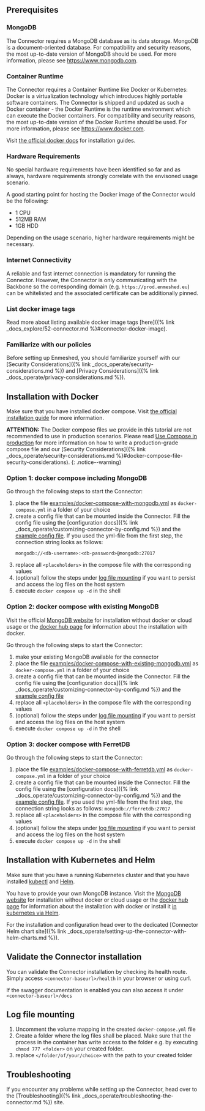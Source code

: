 ## Prerequisites

### MongoDB

The Connector requires a MongoDB database as its data storage. MongoDB is a document-oriented database. For compatibility and security reasons, the most up-to-date version of MongoDB should be used.
For more information, please see <https://www.mongodb.com>.

### Container Runtime

The Connector requires a Container Runtime like Docker or Kubernetes: Docker is a virtualization technology which introduces highly portable software containers. The Connector is shipped and updated as such a Docker container - the Docker Runtime is the runtime environment which can execute the Docker containers. For compatibility and security reasons, the most up-to-date version of the Docker Runtime should be used.
For more information, please see <https://www.docker.com>.

Visit [the official docker docs](https://docs.docker.com/get-docker/) for installation guides.

### Hardware Requirements

No special hardware requirements have been identified so far and as always, hardware requirements strongly correlate with the envisoned usage scenario.

A good starting point for hosting the Docker image of the Connector would be the following:

- 1 CPU
- 512MB RAM
- 1GB HDD

Depending on the usage scenario, higher hardware requirements might be necessary.

### Internet Connectivity

A reliable and fast internet connection is mandatory for running the Connector. However, the Connector is only communicating with the Backbone so the corresponding domain (e.g. `https://prod.enmeshed.eu`) can be whitelisted and the associated certificate can be additionally pinned.

### List docker image tags

Read more about listing available docker image tags [here]({% link _docs_explore/52-connector.md %}#connector-docker-image).

### Familiarize with our policies

Before setting up Enmeshed, you should familiarize yourself with our [Security Considerations]({% link _docs_operate/security-considerations.md %}) and [Privacy Considerations]({% link _docs_operate/privacy-considerations.md %}).

## Installation with Docker

Make sure that you have installed docker compose. Visit [the official installation guide](https://docs.docker.com/compose/install/) for more information.

**ATTENTION:** The Docker compose files we provide in this tutorial are not recommended to use in production scenarios. Please read [Use Compose in production](https://docs.docker.com/compose/production/) for more information on how to write a production-grade compose file and our [Security Considerations]({% link _docs_operate/security-considerations.md %}#docker-compose-file-security-considerations).
{: .notice--warning}

### Option 1: docker compose including MongoDB

Go through the following steps to start the Connector:

1. place the file [examples/docker-compose-with-mongodb.yml](https://raw.githubusercontent.com/nmshd/documentation/main/_docs_integrate/examples/docker-compose-with-mongodb.yml) as `docker-compose.yml` in a folder of your choice
2. create a config file that can be mounted inside the Connector. Fill the config file using the [configuration docs]({% link _docs_operate/customizing-connector-by-config.md %}) and the [example config file](https://raw.githubusercontent.com/nmshd/documentation/main/_docs_integrate/examples/example.config.json). If you used the yml-file from the first step, the connection string looks as follows:
   ```text
   mongodb://<db-username>:<db-password>@mongodb:27017
   ```
3. replace all `<placeholders>` in the compose file with the corresponding values
4. (optional) follow the steps under [log file mounting](#log-file-mounting) if you want to persist and access the log files on the host system
5. execute `docker compose up -d` in the shell

### Option 2: docker compose with existing MongoDB

Visit the official [MongoDB website](https://www.mongodb.com/) for installation without docker or cloud usage or the [docker hub page](https://hub.docker.com/_/mongo) for information about the installation with docker.

Go through the following steps to start the Connector:

1. make your existing MongoDB available for the connector
2. place the file [examples/docker-compose-with-existing-mongodb.yml](https://raw.githubusercontent.com/nmshd/documentation/main/_docs_integrate/examples/docker-compose-with-existing-mongodb.yml) as `docker-compose.yml` in a folder of your choice
3. create a config file that can be mounted inside the Connector. Fill the config file using the [configuration docs]({% link _docs_operate/customizing-connector-by-config.md %}) and the [example config file](https://raw.githubusercontent.com/nmshd/documentation/main/_docs_integrate/examples/example.config.json)
4. replace all `<placeholders>` in the compose file with the corresponding values
5. (optional) follow the steps under [log file mounting](#log-file-mounting) if you want to persist and access the log files on the host system
6. execute `docker compose up -d` in the shell

### Option 3: docker compose with FerretDB

Go through the following steps to start the Connector:

1. place the file [examples/docker-compose-with-ferretdb.yml](https://raw.githubusercontent.com/nmshd/documentation/main/_docs_integrate/examples/docker-compose-with-ferretdb.yml) as `docker-compose.yml` in a folder of your choice
2. create a config file that can be mounted inside the Connector. Fill the config file using the [configuration docs]({% link _docs_operate/customizing-connector-by-config.md %}) and the [example config file](https://raw.githubusercontent.com/nmshd/documentation/main/_docs_integrate/examples/example.config.json). If you used the yml-file from the first step, the connection string looks as follows: `mongodb://ferretdb:27017`
3. replace all `<placeholders>` in the compose file with the corresponding values
4. (optional) follow the steps under [log file mounting](#log-file-mounting) if you want to persist and access the log files on the host system
5. execute `docker compose up -d` in the shell

## Installation with Kubernetes and Helm

Make sure that you have a running Kubernetes cluster and that you have installed [kubectl](https://kubernetes.io/docs/tasks/tools/#kubectl) and [Helm](https://helm.sh/docs/intro/install/).

You have to provide your own MongoDB instance. Visit the [MongoDB website](https://www.mongodb.com/) for installation without docker or cloud usage or the [docker hub page](https://hub.docker.com/_/mongo) for information about the installation with docker or install it [in kubernetes via Helm](https://artifacthub.io/packages/helm/bitnami/mongodb).

For the installation and configuration head over to the dedicated [Connector Helm chart site]({% link _docs_operate/setting-up-the-connector-with-helm-charts.md %}).

## Validate the Connector installation

You can validate the Connector installation by checking its health route. Simply access `<connector-baseurl>/health` in your browser or using curl.

If the swagger documentation is enabled you can also access it under `<connector-baseurl>/docs`

## Log file mounting

1. Uncomment the volume mapping in the created `docker-compose.yml` file
2. Create a folder where the log files shall be placed. Make sure that the process in the container has write access to the folder e.g. by executing `chmod 777 <folder>` on your created folder.
3. replace `</folder/of/your/choice>` with the path to your created folder

## Troubleshooting

If you encounter any problems while setting up the Connector, head over to the [Troubleshooting]({% link _docs_operate/troubleshooting-the-connector.md %}) site.
